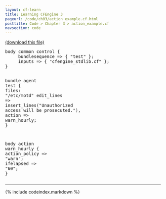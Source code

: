 ```yaml
---
layout: cf-learn
title: Learning CFEngine 3
pageurl: /code/ch03/action_example.cf.html
posttitle: Code > Chapter 3 > action_example.cf
navsection: code
---
```


[(download this file)](https://raw.github.com/zzamboni/cf-learn.info/master/src/ch03/action_example.cf)

<div class="highlight"><pre><span class="k">body</span> <span class="k">common</span> <span class="k">control</span> <span class="p">{</span>
     <span class="kr">bundlesequence</span> <span class="o">=&gt;</span> <span class="p">{</span> <span class="s">&quot;test&quot;</span> <span class="p">};</span>
     <span class="kr">inputs</span> <span class="o">=&gt;</span> <span class="p">{</span> <span class="s">&quot;cfengine_stdlib.cf&quot;</span> <span class="p">};</span>
<span class="p">}</span>

<span class="k">bundle</span> <span class="k">agent</span> <span class="nf">test</span>
<span class="p">{</span>
  <span class="kd">files</span><span class="p">:</span>
    <span class="s">&quot;/etc/motd&quot;</span>
      <span class="kr">edit_lines</span> <span class="o">=&gt;</span> <span class="nf">insert_lines</span><span class="p">(</span><span class="s">&quot;Unauthorized access will be prosecuted.&quot;</span><span class="p">),</span>
      <span class="kr">action</span> <span class="o">=&gt;</span> <span class="nf">warn_hourly</span><span class="p">;</span>
<span class="p">}</span>

<span class="k">body</span> <span class="k">action</span> <span class="nf">warn_hourly</span>
<span class="p">{</span>
  <span class="kr">action_policy</span> <span class="o">=&gt;</span> <span class="s">&quot;warn&quot;</span><span class="p">;</span>
  <span class="kr">ifelapsed</span> <span class="o">=&gt;</span> <span class="s">&quot;60&quot;</span><span class="p">;</span>
<span class="p">}</span>
</pre></div>


----

{% include codeindex.markdown %}
